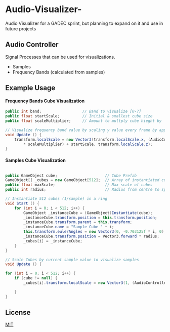 # Audio-Visualizer-
Audio Visualizer for a GADEC sprint, but planning to expand on it and use in future projects

## Audio Controller
Signal Processes that can be used for visualizations.
 * Samples
 * Frequency Bands (calculated from samples)
 
## Example Usage
#### Frequency Bands Cube Visualization
```C#
public int band;                  // Band to visualize [0-7]
public float startScale;          // Initial & smallest cube size
public float scaleMultiplier;     // Amount to multply cube hieght by
```

```c#
// Visualize frequency band value by scaling y value every frame by applying some multiplier
void Update () {
    transform.localScale = new Vector3(transform.localScale.x, (AudioController.freqBands[band]
        * scaleMultiplier) + startScale, transform.localScale.z);
}
```
#### Samples Cube Visualization
```c#

public GameObject cube;                     // Cube Prefab
GameObject[] _cubes = new GameObject[512];  // Array of instantiated cubes
public float maxScale;                      // Max scale of cubes
public int radius;                          // Radius from centre to spawn cubes
```

```c#
// Instantiate 512 cubes (1/sample) in a ring
void Start () {
    for (int i = 0; i < 512; i++) {
        GameObject _instanceCube = (GameObject)Instantiate(cube);       // Instantiate cube
        _instanceCube.transform.position = this.transform.position;     // Set instanced cube pos to this pos
        _instanceCube.transform.parent = this.transform;                // Set instanced cube parent
        _instanceCube.name = "Sample Cube " + i;                        // Set handy name
        this.transform.eulerAngles = new Vector3(0, -0.703125f * i, 0); // 512/360 = 0.703125
        _instanceCube.transform.position = Vector3.forward * radius;    // Rotate around centre at a set radius
        _cubes[i] = _instanceCube;                                      // Add instanced cube to array at current sample index
    }
}
```

```c#
// Scale Cubes by current sample value to visualize samples
void Update () {

for (int i = 0; i < 512; i++) {
    if (cube != null) {
        _cubes[i].transform.localScale = new Vector3(1, (AudioController.samples[i] * maxScale) + 2, 1);

    }
}

```

 
 ## License
[MIT](https://choosealicense.com/licenses/mit/)
